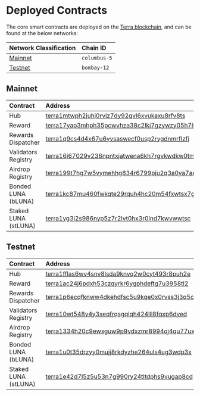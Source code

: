 # Deployed Contracts

The core smart contracts are deployed on the [Terra blockchain](https://terra.money/), and can be found at the below networks:

| Network Classification | Chain ID |
| :--- | :--- |
| [Mainnet](#mainnet) | `columbus-5` |
| [Testnet](#testnet) | `bombay-12` |

## Mainnet

| Contract | Address |
| :--- | :--- |
| Hub | [terra1mtwph2juhj0rvjz7dy92gvl6xvukaxu8rfv8ts](https://finder.terra.money/columbus-5/address/terra1mtwph2juhj0rvjz7dy92gvl6xvukaxu8rfv8ts) |
| Reward | [terra17yap3mhph35pcwvhza38c2lkj7gzywzy05h7l0](https://finder.terra.money/columbus-5/address/terra17yap3mhph35pcwvhza38c2lkj7gzywzy05h7l0) |
| Rewards Dispatcher | [terra1q9cs4d4x67u6yvsaswecf0usp2rygdnmrflzfj](https://finder.terra.money/columbus-5/address/terra1q9cs4d4x67u6yvsaswecf0usp2rygdnmrflzfj) |
| Validators Registry | [terra16j67029v236npntxjatwena6kh7rgvkwdkw0tm](https://finder.terra.money/columbus-5/address/terra16j67029v236npntxjatwena6kh7rgvkwdkw0tm) |
| Airdrop Registry | [terra199t7hg7w5vymehhg834r6799pju2q3a0ya7ae9](https://finder.terra.money/columbus-5/address/terra199t7hg7w5vymehhg834r6799pju2q3a0ya7ae9) |
| Bonded LUNA \(bLUNA\) | [terra1kc87mu460fwkqte29rquh4hc20m54fxwtsx7gp](https://finder.terra.money/columbus-5/address/terra1kc87mu460fwkqte29rquh4hc20m54fxwtsx7gp) |
| Staked LUNA \(stLUNA\) | [terra1yg3j2s986nyp5z7r2lvt0hx3r0lnd7kwvwwtsc](https://finder.terra.money/columbus-5/address/terra1yg3j2s986nyp5z7r2lvt0hx3r0lnd7kwvwwtsc) |

## Testnet

| Contract | Address |
| :--- | :--- |
| Hub | [terra1fflas6wv4snv8lsda9knvq2w0cyt493r8puh2e](https://finder.terra.money/bombay-12/address/terra1fflas6wv4snv8lsda9knvq2w0cyt493r8puh2e) |
| Reward | [terra1ac24j6pdxh53czqyrkr6ygphdeftg7u3958tl2](https://finder.terra.money/bombay-12/address/terra1ac24j6pdxh53czqyrkr6ygphdeftg7u3958tl2) |
| Rewards Dispatcher | [terra1p6ecqfknww4dkehdfsc5u9kqe0x0rvss3j3q5c](https://finder.terra.money/bombay-12/address/terra1p6ecqfknww4dkehdfsc5u9kqe0x0rvss3j3q5c) |
| Validators Registry | [terra10wt548y4y3xeqfrqsgqlqh424lll8fqxp6dyed](https://finder.terra.money/bombay-12/address/terra10wt548y4y3xeqfrqsgqlqh424lll8fqxp6dyed) |
| Airdrop Registry | [terra1334h20c9ewxguw9p9vdxzmr8994qj4qu77ux6q](https://finder.terra.money/bombay-12/address/terra1334h20c9ewxguw9p9vdxzmr8994qj4qu77ux6q) |
| Bonded LUNA \(bLUNA\) | [terra1u0t35drzyy0mujj8rkdyzhe264uls4ug3wdp3x](https://finder.terra.money/bombay-12/address/terra1u0t35drzyy0mujj8rkdyzhe264uls4ug3wdp3x) |
| Staked LUNA \(stLUNA\) | [terra1e42d7l5z5u53n7g990ry24tltdphs9vugap8cd](https://finder.terra.money/bombay-12/address/terra1e42d7l5z5u53n7g990ry24tltdphs9vugap8cd) |
